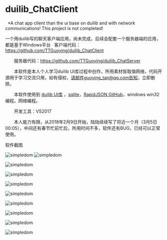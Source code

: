 # duilib_ChatClient
 
*A chat app client than the ui base on duilib and with network communications! This project is not completed!
 

一个用duilib写的聊天客户端应用，尚未完成，后续会配套一个服务器端的应用，都是基于Windows平台
 
    客户端代码：https://github.com/TTGuoying/duilib_ChatClient

　　服务器代码：https://github.com/TTGuoying/duilib_ChatServer

　　本软件是本人个人学习duilib UI库过程中创作，所用素材皆取值网络，代码开源用于学习交流只用，如有侵权，请邮件guoying_tan@qq.com告知，立即删除。

　　本软件使用到 [duilib UI库](https://github.com/duilib/duilib) ，[sqlite](http://www.sqlite.org/index.html)，[RapidJSON GitHub](https://github.com/Tencent/rapidjson/)，windows win32编程，网络编程。

　　开发工具：VS2017

　　本人能力有限，从2018年2月9日开始，陆陆续续写了将近一个月（3月5日 00:05），中间还有春节忙前忙后，所用时间不多，软件还有BUG，已经可以正常使用。
 
软件截图

![simpledom](Doc/登录.png)
![simpledom](Doc/服务器设置.png)

![simpledom](Doc/注册.png)

![simpledom](Doc/聊天1.png)

![simpledom](Doc/聊天2.png)

![simpledom](Doc/联系人.png)

![simpledom](Doc/添加好友.png)

![simpledom](Doc/好友请求.png)

![simpledom](Doc/客户端界面设计(1).png)

![simpledom](Doc/服务器数据库E-R图.png)
